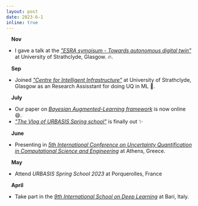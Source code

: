 ```yaml
---
layout: post
date: 2023-6-1
inline: true
---
```


&emsp;**Nov**
- I gave a talk at the *<a href='https://sites.google.com/view/esra-digital-twins/home?authuser=0'>"ESRA symoisum - Towards autonomous digital twin"</a>* at University of Strathclyde, Glasgow. :fire:.

&emsp;**Sep**
- Joined *<a href='https://www.strath.ac.uk/research/subjects/civilenvironmentalengineering/centreforintelligentinfrastructure/'>"Centre for Intelligent Infrastructure"</a>* at University of Strathclyde, Glasgow as an Research Assisstant for doing UQ in ML :muscle:.

&emsp;**July**
- Our paper on *<a href='https://www.researchgate.net/publication/372476099_A_Bayesian_Augmented-Learning_framework_for_spectral_uncertainty_quantification_of_incomplete_records_of_stochastic_processes'> Bayesian Augmented-Learning framework</a>* is now online :smile:.
- *<a href='https://urbasis-eu.osug.fr/'>"The Vlog of URBASIS Spring school"</a>*  is finally out :sparkles: 

&emsp;**June**
- Presenting in *<a href="https://2023.uncecomp.org/">5th International Conference on Uncertainty Quantification in Computational Science and Engineering</a>* at Athens, Greece.

&emsp;**May**
- Attend *URBASIS Spring School 2023* at Porquerolles, France

&emsp;**April**
- Take part in the *<a href="https://deeplearn.irdta.eu/2023sp/">9th International School on Deep Learning</a>* at Bari, Italy.